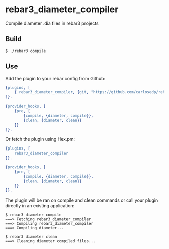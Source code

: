 rebar3_diameter_compiler
=====

Compile diameter .dia files in rebar3 projects

Build
-----

    $ ./rebar3 compile

Use
---

Add the plugin to your rebar config from Github:

```erlang
{plugins, [
    { rebar3_diameter_compiler, {git, "https://github.com/carlosedp/rebar3_diameter_compiler.git", {branch, "master"}}}
]}.

{provider_hooks, [
    {pre, [
        {compile, {diameter, compile}},
        {clean, {diameter, clean}}
    ]}
]}.
```

Or fetch the plugin using Hex.pm:

```erlang
{plugins, [
    rebar3_diameter_compiler
]}.

{provider_hooks, [
    {pre, [
        {compile, {diameter, compile}},
        {clean, {diameter, clean}}
    ]}
]}.
```


The plugin will be ran on compile and clean commands or call your plugin directly in an existing application:

    $ rebar3 diameter compile
    ===> Fetching rebar3_diameter_compiler
    ===> Compiling rebar3_diameter_compiler
    ===> Compiling diameter...

    $ rebar3 diameter clean
    ===> Cleaning diameter compiled files...

